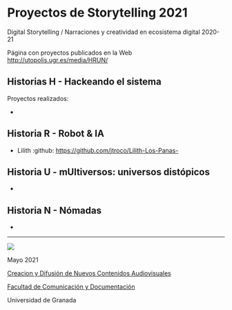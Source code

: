 

# Proyectos de Storytelling 2021

Digital Storytelling / Narraciones y creatividad en ecosistema digital 2020-21

Página con proyectos publicados en la Web http://utopolis.ugr.es/media/HRUN/ 

## Historias H - Hackeando el sistema 

Proyectos realizados: 

- 


## Historia R - Robot & IA 

- Lilith  :github: https://github.com/jtroco/Lilith-Los-Panas-




## Historia U - mUltiversos: universos distópicos

- 

## Historia N - Nómadas  

- 


-----



![](https://upload.wikimedia.org/wikipedia/commons/thumb/6/62/CC-BY-SA-Andere_Wikis_%28v%29.svg/200px-CC-BY-SA-Andere_Wikis_%28v%29.svg.png)

Mayo 2021 

[Creacion y Difusión de Nuevos Contenidos Audiovisuales](http://utopolis.ugr.es/medialab)

[Facultad de Comunicación y Documentación](http://fcd.ugr.es)

Universidad de Granada
